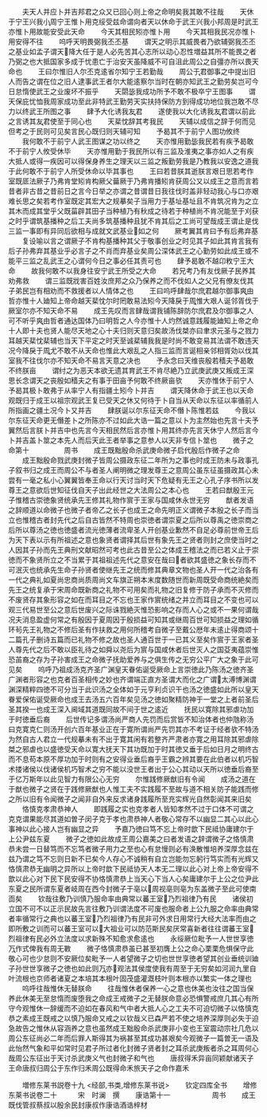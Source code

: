 <!-- { "loadSidebar": true } -->
　　夫天人并应卜并吉邦君之众又已回心则上帝之命明矣我其敢不往哉
　　天休于宁王兴我小周宁王惟卜用克绥受兹命谓向者天以休命于武王兴我小邦周是时武王亦惟卜用故能安受此天命
　　今天其相民矧亦惟卜用
　　今天其相我民况亦惟卜用安得不往
　　呜呼天明畏弼我丕丕基
　　谓天之明示其威畏者乃欲辅弼我丕丕之基业如孟子谓天降大任于是人必先苦其心志所以动心忍性増益其所不能畏之者乃弼之也大抵国家多成于忧患亡于治安天虽降威不可自沮此周公之自彊亦所以畏天命也
　　王曰尔惟旧人尔丕克逺省尔知宁王若勤哉
　　周公于君御事之中提出旧人而告之谓在位之旧人逮事武王者尔大能逺察尔当时在朝亦知武王之勤劳矣岂可今日怠惰使武王之业废坏不振乎
　　天閟毖我成功所予不敢不极卒宁王图事
　　谓天保庇忧恤我周家成功至此非特武王勤劳天实扶持保防方到得成功地位我岂敢不尽力以终武王所图之事
　　肆予大化诱我友君
　　遂使我以大化诱我友君谓以前此之言诱其友君使至于同心也
　　天棐忱辞其考我民
　　天辅以成信之辞于何而见但考之于民则可见矣言民心既归则天辅可知
　　予曷其不于前宁人图功攸终
　　我何敢不于前宁人武王图谋之功以终之
　　天亦惟用勤毖我民若有疾予曷敢不于前宁人攸受休毕
　　天亦惟用勤于我民所以有三监及淮夷之事亦如人之有疾大抵人或得一疾因可以得保身养生之理天以三监之叛勤劳我是乃教我以安逸之道我于此何敢不于前宁人所受休命以毕其事也
　　王曰若昔朕其逝朕言艰日思若考作室既厎法厥子乃弗肯堂矧肯构厥父葘厥于乃弗肯播矧肯获周公又以成王之意而言若昔者非古昔之昔前日之言今日举之亦谓之昔谓昔日我往伐时盖非轻动我心与口亦艰难长思之矣若考作室既定其宏大之规摹矣子当用力于基址基址且不肯筑况肯为之立其木而成其堂乎父既菑辟其田子当种植乃有秋成之待若于种植尚不肯况能至于刈获之时乎谓筑基播种之后工夫尚多筑基播种且犹不肯其后之工尚可望哉成王谓止是伐三监一事即有异同后欲相与成就文武基业如之何
　　厥考翼其肯曰予有后弗弃基
　　复设喻以言之谓厥子不肯构基播种其父于敬事创业之时见其子如此其肯言我有后子孙弗弃其基业乎必言子之不肖而弃基业矣周公深体武王之心勤劳如此成王或不能平三监之乱武王之心谓何今日之事必任其责可也
　　肆予曷敢不越卬敉宁王大命
　　故我何敢不以我身往安宁武王所受之大命
　　若兄考乃有友伐厥子民养其劝弗救
　　谓三监既戕害百姓汝庶邦之众乃保养之而不伐如人之父兄有僚友伐其子弟民岂有相劝而不救援者以人情体之也
　　王曰呜呼肆哉尔庶君越尔御事爽由哲亦惟十人廸知上帝命越天棐忱尔时罔敢易法矧今天降戾于周惟大艰人诞邻胥伐于厥室尔亦不知天命不易
　　成王先叹而言肆哉谓我铺陈辞防尔庶君及尔御事之人可不听乎爽由哲者通达国体乃曰明哲之人今亦惟十人灼然诚意践履能廸知上帝之命十人即十夫也贤人能尽天地之心十夫归则天意归矣故汤伐桀亦曰聿求元圣与之戮力耳越天棐忱棐辅也当天下平定之时天至诚棐辅我我是时尚不敢变易其法谓不敢违天况今降戾于周尤不敢不从天命也惟此大艰乱之人指三监而言诞相亲邻相胥効以伐其室我不往伐尔亦不知天命不易言天意之决也
　　予永念曰天维丧殷若穑夫予曷敢不终朕亩
　　谓纣之为恶天本欲无遗其育武王不肯尽絶乃立武庚武庚又叛成王深思长念谓天之丧殷如穑夫之有事于田亩予何敢不终厥亩欤
　　天亦惟休于前宁人予曷其极卜敢弗于从率宁人有指疆土矧今卜并吉
　　谓天降休命于武王也以天命观既归于成王以祖宗观武王复已受天之休又何待于卜自当从天命以东征以率循前人所指画之疆土况今卜又并吉
　　肆朕诞以尔东征天命不僭卜陈惟若兹
　　今我以尔东征天命更无僭差卜之所陈亦不过如此大诰一篇之意以卜为主然始也先言十夫予翼然后言朕卜并吉中也先言今天相民然后言亦惟卜用其终亦先言天休宁人然后言今卜并吉盖卜筮之本先人而后天此王者举事之意参人以天非专信卜筮也
　　微子之命第十　　　　　周书
　　成王既黜殷命杀武庚命微子启代殷后作微子之命
　　成王黜殷命戮武庚封微子皆周公摄政东征二年所为之事也时成王防未与政事孔子叙书归之成王而周公不与者圣人阐明微之理发尊王之意周公虽东征虽摄政其心未尝有一毫之私小心翼翼皆奉王命以行天讨当时天下危疑有无王之心孔子序书所以发尊王之意欲后世知征伐自天子出此经世之大法周公之本心也
　　王若曰猷殷王元子惟稽古崇徳象贤统承先王修其礼物作賔于王家与国咸休永世无穷
　　猷者发语之辞顺道以命微子也微子者帝乙之长子也成王之命先明正义谓微子本殷之长子而当立也惟稽古者封先代之后自古皆然不特周也崇徳者谓崇夏之后所以尊禹之徳崇商之后所以尊汤之徳也徳盛者流光徳薄者流卑圣人开创基业歉然不自足必尊前世帝王后为天下表以示有所祖述之意也象贤者谓择其后世有象先王之贤者则封之庶使当时之人因其子孙而先王典刑文献昭然可考也此古昔至公之体成王稽法之而已若义止于崇徳而不象贤所立之不当累于其祖祖述先代之意安在哉曰者欲其盛徳之象长存而不可泯灭也统承先生命子孙贤者使继先王之统而修其典章文物也圣人开一代之治各有一代之典礼如夏尚忠商尚质周尚文车旗正朔本末度数随世而新周既受命商统絶矣而先王之统复承于宋周命既新商之礼物不可用矣而礼物之旧复修于防子承而不灭修而不废贤存其象形容之如在而耳目之不忘也王家作賔统绪之并立而耳目之不变也可以观三代易世至公之意后世废兴之际诛戮絶灭惟恐影响之存而人心之或不一果何谓哉况夫消息盈虚何常之有殷因于夏周因于殷损益可知其或继周百世可知损益之理如循环茍先王礼物之不修后圣有作扶救之用何所稽考自微子至戴公厯年未逺止得商颂十二篇孔子删诗五篇而已礼物不修之故也圣人通百世于一已其义至矣作賔于王家者圣人尊先代之后不敢以臣礼待之如舜以尧后为賔与国咸休者后世灭人之国芟夷蕴崇惟恐苖裔之存为子孙害成王之命微子抚助爱养与之俱生传之无穷公平广大之象于此可见矣
　　呜呼乃祖成汤克齐圣广渊皇天眷佑诞受厥命上言崇徳此乃陈汤之徳齐圣广渊者形容之也克者百圣相传之妙也齐谓端正直方圣谓大而化之广谓太溥博渊谓渊深精粹四徳不可分当于此识汤之全体如于元亨利贞识干也汤之徳盛如此所以皇天眷爱保佑诞受厥命也成王去汤五六百年矣见汤之徳如聚精防神于一堂之上者前圣后圣其揆一也成王深入阃域其道既同故不间于世之逺近
　　抚民以寛除其邪虐功加于时徳垂后裔
　　后世传记多谓汤尚严商人先罚而后赏皆不知治体者也仲虺称汤曰克寛克仁则汤开创六百年基业正在于寛所谓尚严先罚其亦不考证于经者欤不特汤为然自古人君立一代规摹未有不出于寛其闲有若整齐严肃者亦寛之用耳除其邪虐除桀之邪虐也以盛徳受天命以寛大抚天下其功既加于时其徳又垂于后如日月之明终古而不息苟本原不厚功加于时则有之安得业垂后裔乎王霸之辨其要在此伯者以机巧智术搂诸侯以伐诸侯机巧智术之穷不能以没世王者出于公心其动以天所以徳垂后裔至于亿万斯年以此见智力有限公心无穷
　　尔惟践修厥猷旧有令闻
　　成汤之道在于猷也微子之贤在于践修厥猷也人惟工夫不实践履不至故与道不相关防子能践而修之所以旧有令闻微子之闻非自外来反求诸身践履所至充实辉光自然彰闻其来旧矣
　　恪慎克孝肃恭神人
　　即践履之实也克孝者人皆知孝然不过于口体不可谓之克克谓果能尽其道如曽子闵子克于孝也肃恭神人者敬心常存不以幽显二其心以此心事神以此心接人岂有幽显之异
　　予嘉乃徳曰笃不忘上帝时歆下民祗协庸建尔于上公尹兹东夏
　　微子之徳如此故成王周公嘉美之曰者发语之辞谓微子之恪慎肃恭未尝一日替笃而不忘笃者微子用力之至也心有怠慢则必有涣散惟培养深厚念兹在兹乃谓之笃不忘则日新不已矣今人存心不诚稍有自立岂能勿忘躬行笃实而有光辉又恪慎肃恭无幽明之异所以上帝时歆下民祗协天人本无二理以此心对上帝上帝安得不歆以此心对下民下民安得不协恪慎肃恭上当天心下当人心矣庸建尔于上公之位尹此东夏之民所谓东夏者岐周在西今封微子于亳以周视亳则亳为东盖微子至此可使南靣矣
　　钦哉往敷乃训慎乃服命率由典常以蕃王室乃烈祖律乃有民
　　诸侯初立国不可不以正示民故先言往敷乃训谓法度不可废也服命者上公九服之命率由典常者率循常行之典也以蕃王室乃烈祖律乃有民非可外求日用常行大经大法率而由之即所敷之训而可以蕃王室可以大祖业可以防范斯民矣厌常喜新者往往谓蕃王室烈祖律有民必外立法度以求新殊不知愈求愈逺也
　　永绥厥位毗予一人世世享徳万作式俾我有周无斁
　　微子恪慎肃恭虽已甚至初膺上公之命心栗栗危惧保守此敬心可也少怠则不安厥位矣毗予一人者望微子之切也世世享徳者望其创业垂统训廸子孙世世享微子之徳也如此则万亦观法其侯度使我有周至于无穷矣如河润九里自叶流根也京师者诸夏之本培其本根叶固茂盛灌溉枝叶则本根亦以繁实一体之理也
　　呜呼往哉惟休无替朕命
　　往哉惟休者保养一心之意也休美也汝往之国当保养此休美无至怠惰而废堕我之命成王戒微子之无替朕命意必恐惧警戒庶几其心有所守今观惟休一辞缓而不迫如在春风和气中者大抵人心之工夫不可迫切微子以恪慎克恭之素成王既戒之以慎乃服命又戒之以钦哉义已森严若不使之培养深厚则必失于迫急故告之惟休从容涵养之意也虽然成王黜殷命杀武庚非小变也王室震动宗社几危以周公东征尚必二年而后罪人斯得其为祸甚至其成功甚艰矣今观微子一篇曽无一语及此怡然气象和平如常时见君子所过者化封微子贤者封之耳杀武庚叛者杀之耳周何心哉周公东征出于天讨杀武庚义气也封微子和气也
　　唐叔得禾异亩同颖献诸天子王命唐叔归周公于东作归禾周公既得命禾旅天子之命作嘉禾

　　増修东莱书説卷十九
<经部,书类,增修东莱书说>
　　钦定四库全书
　　增修东莱书说卷二十　　　宋　时澜　撰
　　康诰第十一　　　　　　周书
　　成王既伐管叔蔡叔以殷余民封康叔作康诰酒诰梓材
